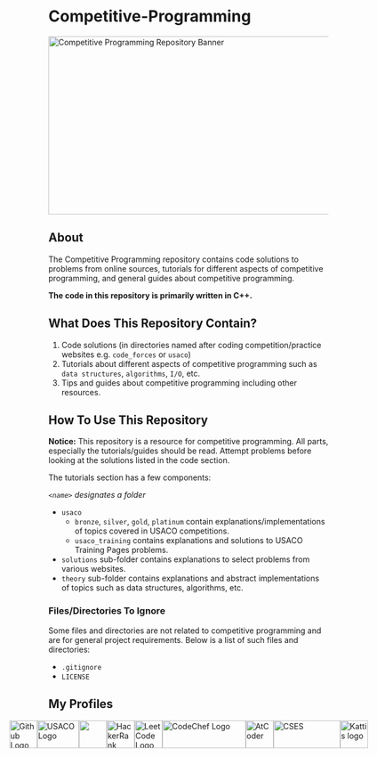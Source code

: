 # Competitive-Programming

<img src="https://repository-images.githubusercontent.com/570683570/c40060e2-63ae-4a72-8386-652d95172349" alt="Competitive Programming Repository Banner" width=640 height=320>

## About

The Competitive Programming repository contains code solutions to problems from online sources, tutorials for different aspects of competitive programming, and general guides about competitive programming.

**The code in this repository is primarily written in C++.**

## What Does This Repository Contain?

1. Code solutions (in directories named after coding competition/practice websites e.g. `code_forces` or `usaco`)
2. Tutorials about different aspects of competitive programming such as `data structures`, `algorithms`, `I/O`, etc.
3. Tips and guides about competitive programming including other resources.

## How To Use This Repository

**Notice:** This repository is a resource for competitive programming. All parts, especially the tutorials/guides should be read. Attempt problems before looking at the solutions listed in the code section.

The tutorials section has a few components:

*`<name>` designates a folder*

* `usaco`
  * `bronze`, `silver`, `gold`, `platinum` contain explanations/implementations of topics covered in USACO competitions.
  * `usaco_training` contains explanations and solutions to USACO Training Pages problems.
* `solutions` sub-folder contains explanations to select problems from various websites.
* `theory` sub-folder contains explanations and abstract implementations of topics such as data structures, algorithms, etc.

### Files/Directories To Ignore

Some files and directories are not related to competitive programming and are for general project requirements. Below is a list of such files and directories:

* `.gitignore`
* `LICENSE`

## My Profiles

<div style="display: flex; justify-content: center; align-items: center">
  <a href="https://github.com/gap-prog">
    <img src="https://github.githubassets.com/images/modules/logos_page/GitHub-Mark.png" alt="Github Logo" width=50 height=50>
  </a>
  <a href="http://usaco.org/">
    <img src="https://ioinformatics.org/images/usaco.png" alt="USACO Logo" alt="USACO Logo" width=75 height=50>
  </a>
  <a href="https://codeforces.com/profile/gpprog">
    <img src="https://cdn.iconscout.com/icon/free/png-256/code-forces-3629285-3031869.png" width=50 height=50>
  </a>
  <a href="https://www.hackerrank.com/profile/gpprog">
    <img src="https://upload.wikimedia.org/wikipedia/commons/4/40/HackerRank_Icon-1000px.png" alt="HackerRank Logo" width=50 height=50>
  </a>
  <a href="https://leetcode.com/gpprog/">
    <img src="https://leetcode.com/static/images/LeetCode_logo_rvs.png" alt="LeetCode Logo" width=50 height=50>
  </a>
  <a href="https://www.codechef.com/users/gapprog">
    <img src="https://upload.wikimedia.org/wikipedia/en/thumb/7/7b/Codechef%28new%29_logo.svg/1200px-Codechef%28new%29_logo.svg.png" alt="CodeChef Logo" width=150 height=50>
  </a>
  <a href="https://atcoder.jp/users/gpprog">
    <img src="https://img.atcoder.jp/assets/atcoder.png" alt="AtCoder" width=50 height=50>
  </a>
  <a href="https://cses.fi/user/146769">
   <img src="https://cses.fi/logo.png" alt="CSES" width=120 height=50>
  </a>
  <a href="https://open.kattis.com/users/4kvs4xs9">
   <img src="https://open.kattis.com/images/site-logo?v=50ef049acd5158e8b1df78aea2008ba3" alt="Kattis logo" width=50 height=50>
  </a>
</div>

